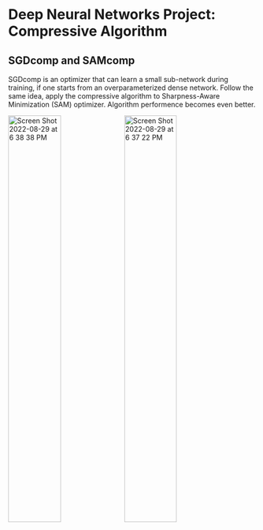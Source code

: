 # Deep Neural Networks Project: Compressive Algorithm 

## SGDcomp and SAMcomp 
SGDcomp is an optimizer that can learn a small sub-network during training, if one starts from an overparameterized dense network. Follow the same idea, apply the compressive algorithm to Sharpness-Aware Minimization (SAM) optimizer. Algorithm performence becomes even better.

<img alt="Screen Shot 2022-08-29 at 6 38 38 PM" src="https://user-images.githubusercontent.com/32427262/187322768-b04b988a-96be-4fa5-bcde-59293434008c.png" width=46%/> <img alt="Screen Shot 2022-08-29 at 6 37 22 PM" src="https://user-images.githubusercontent.com/32427262/187322783-49da7f69-f821-42a1-9056-f18be6b13dfa.png" width=46%/>

